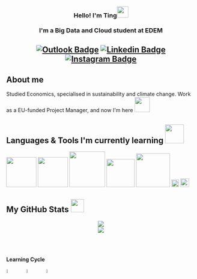 <!-- Heading -->
<h3 align="center">Hello! I'm Ting<img src = "https://media.giphy.com/media/mGcNjsfWAjY5AEZNw6/giphy.gif" width = 30px><br><br>I'm a Big Data and Cloud student at EDEM</h3>



 <h2 align="center">

[![Outlook Badge](https://img.shields.io/badge/Outlook-0078D4?style=flat&logo=microsoft-outlook&logoColor=white=white&link=mail@e_wangting@hotmail.com)](mailto:mail@e_wangting@hotmail.com)
[![Linkedin Badge](https://img.shields.io/badge/-LinkedIn-blue?style=flat-square&logo=Linkedin&logoColor=white&link=https://www.linkedin.com/in/tingwangchen/)](https://www.linkedin.com/in/tingwangchen/)
[![Instagram Badge](https://img.shields.io/badge/-Instagram-e4405f?style=flat-square&logo=Instagram&logoColor=white&link=https://www.instagram.com/_elenitka/)](https://www.instagram.com/_elenitka/)

## About me
Studied Economics, specialised in sustainability and climate change. Work as a EU-funded Project Manager, and now I'm here <img src = "https://media.tenor.com/nPJiULZnc-8AAAAi/github-sticker.gif" width = 40px>
<br>

## Languages & Tools I'm currently learning <img src = "https://i.pinimg.com/originals/3b/4c/b4/3b4cb4b20017c7036583d70b9a17ff95.gif" width = 50px>
<img src = "https://img.shields.io/badge/python-3670A0?style=for-the-badge&logo=python&logoColor=ffdd54" width = 80px> <img src ="https://img.shields.io/badge/docker-%230db7ed.svg?style=for-the-badge&logo=docker&logoColor=white" width = 80px> <img src ="https://img.shields.io/badge/postgres-%23316192.svg?style=for-the-badge&logo=postgresql&logoColor=white" width = 95px> <img src = "https://img.shields.io/badge/mysql-4479A1.svg?style=for-the-badge&logo=mysql&logoColor=white" width = 75px> <img src = "https://img.shields.io/badge/MongoDB-%234ea94b.svg?style=for-the-badge&logo=mongodb&logoColor=white" width = 90px> <img src = "https://img.shields.io/badge/Apache%20Spark-FDEE21?style=flat-square&logo=apachespark&logoColor=black" height = 20px> <img src = "https://img.shields.io/badge/Apache%20Kafka-000?style=for-the-badge&logo=apachekafka" height = 23px>
<br>

 ##  My GitHub Stats <img src = "https://i.pinimg.com/originals/65/c4/f4/65c4f452571be1261e9c623f7da488ac.gif" width = 35px>
 <p align="center" >   
 <img src ="https://github-readme-streak-stats.herokuapp.com/?user=e-wach&show_icons=true&hide=contribs,prs&cache_seconds=86400&theme=material-palenight">
  <br>
  <img src ="https://github-readme-stats.vercel.app/api?username=e-wach&show_icons=true&hide=contribs,prs&cache_seconds=86400&theme=material-palenight">  
  <br>
  </p>
<br>
<br>

**Learning Cycle**<br>

<img src="https://raw.githubusercontent.com/Tarikul-Islam-Anik/Animated-Fluent-Emojis/master/Emojis/Smilies/Face%20with%20Spiral%20Eyes.png" width="5%" alt="Broken system!"/>
&nbsp;&nbsp;&nbsp;&nbsp;&nbsp;
<img src="https://raw.githubusercontent.com/Tarikul-Islam-Anik/Animated-Fluent-Emojis/master/Emojis/Smilies/Relieved%20Face.png" width="5%" alt="It's working!"/>
&nbsp;&nbsp;&nbsp;&nbsp;&nbsp;
<img src="https://raw.githubusercontent.com/Tarikul-Islam-Anik/Animated-Fluent-Emojis/master/Emojis/Smilies/Astonished%20Face.png" width="5%" alt="It's working but you don't know how!"/><br>
